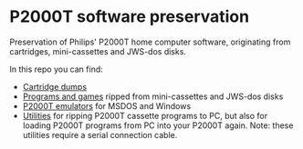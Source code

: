 # P2000T software preservation

Preservation of Philips' P2000T home computer software, originating from cartridges, mini-cassettes and JWS-dos disks.

In this repo you can find:

* [Cartridge dumps](/cartridges/)
* [Programs and games](/tapes/) ripped from mini-cassettes and JWS-dos disks
* [P2000T emulators](/emulators/) for MSDOS and Windows
* [Utilities](/utilities/) for ripping P2000T cassette programs to PC, but also for loading P2000T programs from PC into your P2000T again. Note: these utilities require a serial connection cable.
